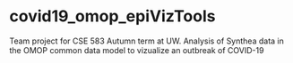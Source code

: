# covid19_omop_epiVizTools
Team project for CSE 583 Autumn term at UW. Analysis of Synthea data in the OMOP common data model to vizualize an outbreak of COVID-19
